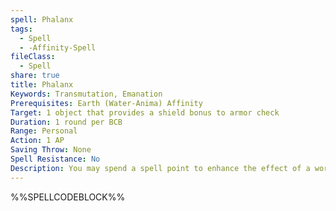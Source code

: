 ```yaml
---
spell: Phalanx
tags:
  - Spell
  - -Affinity-Spell
fileClass:
  - Spell
share: true
title: Phalanx
Keywords: Transmutation, Emanation
Prerequisites: Earth (Water-Anima) Affinity
Target: 1 object that provides a shield bonus to armor check
Duration: 1 round per BCB
Range: Personal
Action: 1 AP
Saving Throw: None
Spell Resistance: No
Description: You may spend a spell point to enhance the effect of a worn or held object that provides a shield bonus to your AC, allowing it to provide all the same benefits that it provides to the bearer to allies within 5 feet plus an additional 5 feet per 5 BCB. Allies receive the same bonus to AC, and may benefit from any enhancements, spells, effects, class features, and feats that the bearer could benefit from (however if these would require an action or reaction to activate it must be spent by the bearer rather than the ally).
---
```

%%SPELLCODEBLOCK%%